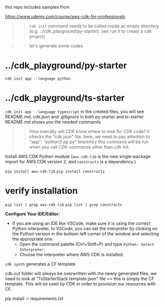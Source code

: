 this repo includes samples from 

https://www.udemy.com/course/aws-cdk-for-professionals

>> `cdk init` command needs to be called inside an empty directory (e.g. ../cdk_playground/py-starter).
(we run it to create a cdk project)

>> let's generate some codes 
# ../cdk_playground/py-starter
`cdk init app --language python`
# ../cdk_playground/ts-starter
`cdk init app --language typescript`
in the created files, you will see README.md, cdk.json and .gitignore in both py-starter and ts-starter
README.md shows you the needed commands

>> How execatly will CDK know where to look for CDK code?
it checks the "cdk.json" file. here, we need to pay attention to 
"app": "python3 pp.py" line/entry
this command will be run when you call CDK commands other than cdk init

Install AWS CDK Python module
(`aws-cdk-lib` is the new single-package import for AWS CDK version 2, and `constructs` is a dependency.)

`pip install aws-cdk-lib`
`pip install constructs`

# verify installation
`pip list | grep aws-cdk-lib`
`pip list | grep constructs`

**Configure Your IDE/Editor**:

- If you are using an IDE like VSCode, make sure it is using the correct Python interpreter. In VSCode, you can set the interpreter by clicking on the Python version in the bottom-left corner of the window and selecting the appropriate one.
    - Open the command palette (Ctrl+Shift+P) and type `Python: Select Interpreter`.
    - Choose the interpreter where AWS CDK is installed.

`cdk synth` generates a CF template

cdk.out folder will always be overwritten with the newly generated files.
we need to look at "TsStarterStack.template.json" file >> this is simply the CF template. This will be used by CDK in order to provision our resources with CF.

pip install -r requirements.txt 
